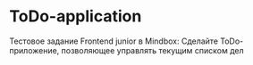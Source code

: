 # ToDo-application
Тестовое задание Frontend junior в Mindbox: 
Сделайте ToDo-приложение, позволяющее управлять текущим списком дел
